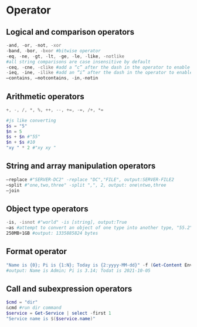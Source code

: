# Operator

## Logical and comparison operators
```ps1
-and, -or, -not, -xor
-band, -bor, -bxor #bitwise operator
-eq, -ne, -gt, -lt, -ge, -le, -like, -notlike
#all string comparisons are case insensitive by default
-ceq, -cne, -clike #add a “c” after the dash in the operator to enable case-sensitive
-ieq, -ine, -ilike #add an “i” after the dash in the operator to enable case-insensitive
–contains, –notcontains, -in,-notin
```

## Arithmetic operators
```ps1
+, -, /, *, %, ++, --, +=, -=, /+, *=

#js like converting
$s = "5"
$n = 5
$s + $n #"55"
$n + $s #10
"xy " * 2 #"xy xy "
```

## String and array manipulation operators
```ps1
–replace #"SERVER-DC2" -replace "DC","FILE", output:SERVER-FILE2
–split #"one,two,three" -split ",", 2, output: one\ntwo,three
–join
```

## Object type operators
```ps1
-is, -isnot #"world" -is [string], output:True
–as #attempt to convert an object of one type into another type, "55.2" -as [int]
250MB+1GB #output: 1335885824 bytes
```

## Format operator
```ps1
"Name is {0}; Pi is {1:N}; Today is {2:yyyy-MM-dd}" -f (Get-Content Env:\USERNAME), [math]::pi, (Get-Date)
#output: Name is Admin; Pi is 3.14; Todat is 2021-10-05
```

## Call and subexpression operators
```ps1
$cmd = "dir"
&cmd #run dir command
$service = Get-Service | select -first 1
"Service name is $($service.name)"
```
